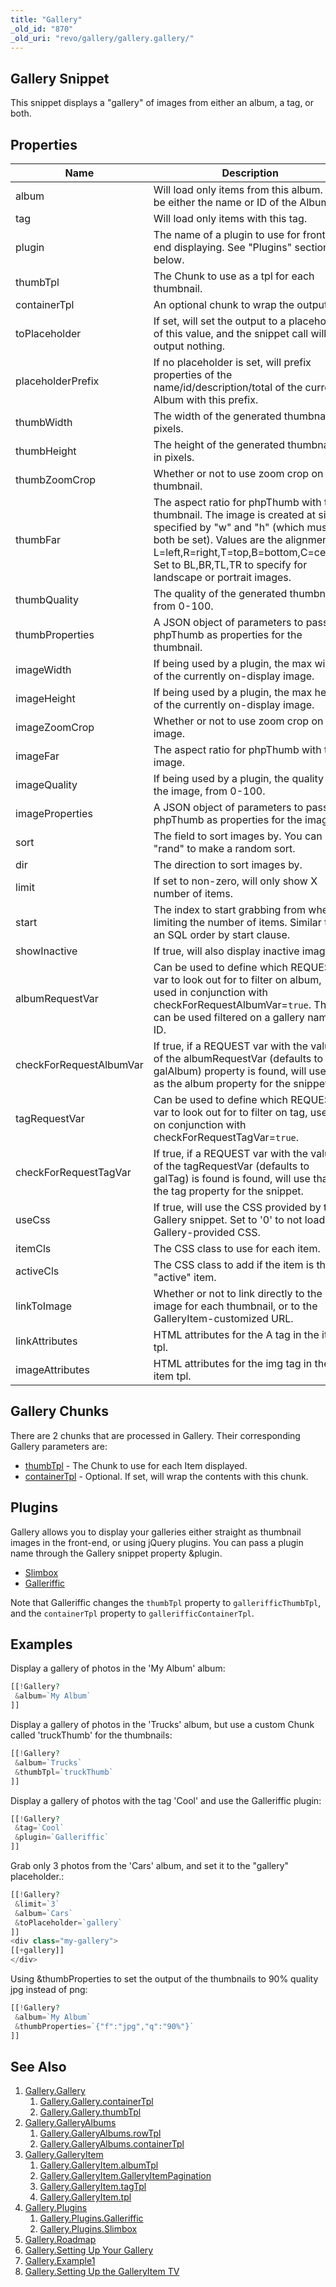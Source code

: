 ```yaml
---
title: "Gallery"
_old_id: "870"
_old_uri: "revo/gallery/gallery.gallery/"
---
```


## Gallery Snippet

 This snippet displays a "gallery" of images from either an album, a tag, or both.

## Properties

 | Name                    | Description                                                                                                                                                                                                                                                         | Default Value   |
 | ----------------------- | ------------------------------------------------------------------------------------------------------------------------------------------------------------------------------------------------------------------------------------------------------------------- | --------------- |
 | album                   | Will load only items from this album. Can be either the name or ID of the Album.                                                                                                                                                                                    |                 |
 | tag                     | Will load only items with this tag.                                                                                                                                                                                                                                 |                 |
 | plugin                  | The name of a plugin to use for front-end displaying. See "Plugins" section below.                                                                                                                                                                                  |                 |
 | thumbTpl                | The Chunk to use as a tpl for each thumbnail.                                                                                                                                                                                                                       | galItemThumb    |
 | containerTpl            | An optional chunk to wrap the output in.                                                                                                                                                                                                                            |                 |
 | toPlaceholder           | If set, will set the output to a placeholder of this value, and the snippet call will output nothing.                                                                                                                                                               |                 |
 | placeholderPrefix       | If no placeholder is set, will prefix properties of the name/id/description/total of the current Album with this prefix.                                                                                                                                            | gallery.        |
 | thumbWidth              | The width of the generated thumbnail, in pixels.                                                                                                                                                                                                                    | 100             |
 | thumbHeight             | The height of the generated thumbnail, in pixels.                                                                                                                                                                                                                   | 100             |
 | thumbZoomCrop           | Whether or not to use zoom crop on the thumbnail.                                                                                                                                                                                                                   | 1               |
 | thumbFar                | The aspect ratio for phpThumb with the thumbnail. The image is created at size specified by "w" and "h" (which must both be set). Values are the alignment: L=left,R=right,T=top,B=bottom,C=center. Set to BL,BR,TL,TR to specify for landscape or portrait images. | C               |
 | thumbQuality            | The quality of the generated thumbnail, from 0-100.                                                                                                                                                                                                                 | 90              |
 | thumbProperties         | A JSON object of parameters to pass to phpThumb as properties for the thumbnail.                                                                                                                                                                                    |                 |
 | imageWidth              | If being used by a plugin, the max width of the currently on-display image.                                                                                                                                                                                         | 500             |
 | imageHeight             | If being used by a plugin, the max height of the currently on-display image.                                                                                                                                                                                        | 500             |
 | imageZoomCrop           | Whether or not to use zoom crop on the image.                                                                                                                                                                                                                       |                 |
 | imageFar                | The aspect ratio for phpThumb with the image.                                                                                                                                                                                                                       |                 |
 | imageQuality            | If being used by a plugin, the quality of the image, from 0-100.                                                                                                                                                                                                    | 90              |
 | imageProperties         | A JSON object of parameters to pass to phpThumb as properties for the image.                                                                                                                                                                                        |                 |
 | sort                    | The field to sort images by. You can use "rand" to make a random sort.                                                                                                                                                                                              | rank            |
 | dir                     | The direction to sort images by.                                                                                                                                                                                                                                    | ASC             |
 | limit                   | If set to non-zero, will only show X number of items.                                                                                                                                                                                                               | 0               |
 | start                   | The index to start grabbing from when limiting the number of items. Similar to an SQL order by start clause.                                                                                                                                                        | 0               |
 | showInactive            | If true, will also display inactive images.                                                                                                                                                                                                                         | false           |
 | albumRequestVar         | Can be used to define which REQUEST var to look out for to filter on album, used in conjunction with checkForRequestAlbumVar=`true`. This can be used filtered on a gallery name or ID.                                                                             | galAlbum        |
 | checkForRequestAlbumVar | If true, if a REQUEST var with the value of the albumRequestVar (defaults to galAlbum) property is found, will use that as the album property for the snippet.                                                                                                      | false           |
 | tagRequestVar           | Can be used to define which REQUEST var to look out for to filter on tag, used on conjunction with checkForRequestTagVar=`true`.                                                                                                                                    | galTag          |
 | checkForRequestTagVar   | If true, if a REQUEST var with the value of the tagRequestVar (defaults to galTag) is found is found, will use that as the tag property for the snippet.                                                                                                            | false           |
 | useCss                  | If true, will use the CSS provided by the Gallery snippet. Set to '0' to not load any Gallery-provided CSS.                                                                                                                                                         | 1 (true)        |
 | itemCls                 | The CSS class to use for each item.                                                                                                                                                                                                                                 | gal-item        |
 | activeCls               | The CSS class to add if the item is the "active" item.                                                                                                                                                                                                              | gal-item-active |
 | linkToImage             | Whether or not to link directly to the image for each thumbnail, or to the GalleryItem-customized URL.                                                                                                                                                              | 0               |
 | linkAttributes          | HTML attributes for the A tag in the item tpl.                                                                                                                                                                                                                      |                 |
 | imageAttributes         | HTML attributes for the img tag in the item tpl.                                                                                                                                                                                                                    |                 |

## Gallery Chunks

 There are 2 chunks that are processed in Gallery. Their corresponding Gallery parameters are:

- [thumbTpl](extras/gallery/gallery/thumbtpl "Gallery.Gallery.thumbTpl") - The Chunk to use for each Item displayed.
- [containerTpl](extras/gallery/gallery/containertpl "Gallery.Gallery.containerTpl") - Optional. If set, will wrap the contents with this chunk.

## Plugins

 Gallery allows you to display your galleries either straight as thumbnail images in the front-end, or using jQuery plugins. You can pass a plugin name through the Gallery snippet property &plugin.

- [Slimbox](extras/gallery/gallery.plugins/slimbox "Gallery.Plugins.Slimbox")
- [Galleriffic](extras/gallery/gallery.plugins/galleriffic "Gallery.Plugins.Galleriffic")

 Note that Galleriffic changes the `thumbTpl` property to `gallerifficThumbTpl`, and the `containerTpl` property to `gallerifficContainerTpl`.

## Examples

 Display a gallery of photos in the 'My Album' album:

 ``` php
[[!Gallery?
  &album=`My Album`
]]
```

 Display a gallery of photos in the 'Trucks' album, but use a custom Chunk called 'truckThumb' for the thumbnails:

 ``` php
[[!Gallery?
  &album=`Trucks`
  &thumbTpl=`truckThumb`
]]
```

 Display a gallery of photos with the tag 'Cool' and use the Galleriffic plugin:

 ``` php
[[!Gallery?
  &tag=`Cool`
  &plugin=`Galleriffic`
]]
```

 Grab only 3 photos from the 'Cars' album, and set it to the "gallery" placeholder.:

 ``` php
[[!Gallery?
  &limit=`3`
  &album=`Cars`
  &toPlaceholder=`gallery`
]]
<div class="my-gallery">
[[+gallery]]
</div>
```

 Using &thumbProperties to set the output of the thumbnails to 90% quality jpg instead of png:

 ``` php
[[!Gallery?
  &album=`My Album`
  &thumbProperties=`{"f":"jpg","q":"90%"}`
]]
```

## See Also

1. [Gallery.Gallery](extras/gallery/gallery/index)
     1. [Gallery.Gallery.containerTpl](extras/gallery/gallery/containertpl)
     2. [Gallery.Gallery.thumbTpl](extras/gallery/gallery/thumbtpl)
2. [Gallery.GalleryAlbums](extras/gallery/gallery.galleryalbums)
     1. [Gallery.GalleryAlbums.rowTpl](extras/gallery/gallery.galleryalbums/rowtpl)
     2. [Gallery.GalleryAlbums.containerTpl](extras/gallery/gallery.galleryalbums/containertpl)
3. [Gallery.GalleryItem](extras/gallery/gallery.galleryitem)
     1. [Gallery.GalleryItem.albumTpl](extras/gallery/gallery.galleryitem/albumtpl)
     2. [Gallery.GalleryItem.GalleryItemPagination](extras/gallery/gallery.galleryitem/galleryitempagination)
     3. [Gallery.GalleryItem.tagTpl](extras/gallery/gallery.galleryitem/tagtpl)
     4. [Gallery.GalleryItem.tpl](extras/gallery/gallery.galleryitem/tpl)
4. [Gallery.Plugins](extras/gallery/gallery.plugins)
     1. [Gallery.Plugins.Galleriffic](extras/gallery/gallery.plugins/galleriffic)
     2. [Gallery.Plugins.Slimbox](extras/gallery/gallery.plugins/slimbox)
5. [Gallery.Roadmap](extras/gallery/gallery.roadmap)
6. [Gallery.Setting Up Your Gallery](extras/gallery/gallery.setting-up-your-gallery)
7. [Gallery.Example1](extras/gallery/gallery.example1)
8. [Gallery.Setting Up the GalleryItem TV](extras/gallery/gallery.setting-up-the-galleryitem-tv)
